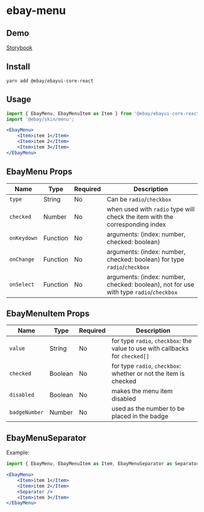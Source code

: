 # ebay-menu

## Demo
[Storybook](https://opensource.ebay.com/ebayui-core-react/main/?path=/story/ebay-menu--default)

## Install
```
yarn add @ebay/ebayui-core-react
```

## Usage
```jsx harmony
import { EbayMenu, EbayMenuItem as Item } from '@ebay/ebayui-core-react/ebay-menu';
import '@ebay/skin/menu';

<EbayMenu>
    <Item>item 1</Item>
    <Item>item 2</Item>
    <Item>item 3</Item>
</EbayMenu>
```

## EbayMenu Props

Name | Type | Required | Description
--- | --- | --- | ---
`type` | String | No | Can be `radio`/`checkbox`
`checked` | Number | No | when used with `radio` type will check the item with the corresponding index
`onKeydown` | Function | No | arguments: (index: number, checked: boolean)
`onChange` | Function | No | arguments: (index: number, checked: boolean) for type `radio`/`checkbox`
`onSelect` | Function | No | arguments: (index: number, checked: boolean), not for use with type `radio`/`checkbox`

## EbayMenuItem Props

Name | Type | Required | Description
--- | --- | --- | ---
`value` | String | No | for type `radio`, `checkbox`: the value to use with callbacks for `checked[]`
`checked` | Boolean | No | for type `radio`, `checkbox`: whether or not the item is checked
`disabled` | Boolean | No | makes the menu item disabled
`badgeNumber` | Number | No | used as the number to be placed in the badge

## EbayMenuSeparator
Example:

```jsx
import { EbayMenu, EbayMenuItem as Item, EbayMenuSeparator as Separator } from '@ebay/ebayui-core-react/ebay-menu';

<EbayMenu>
    <Item>item 1</Item>
    <Item>item 2</Item>
    <Separator />
    <Item>item 3</Item>
</EbayMenu>
```
